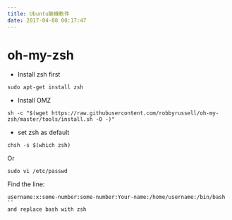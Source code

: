 ```yaml
---
title: Ubuntu裝機軟件
date: 2017-04-08 00:17:47
---
```


# oh-my-zsh
- Install zsh first
```
sudo apt-get install zsh
```
- Install OMZ
```
sh -c "$(wget https://raw.githubusercontent.com/robbyrussell/oh-my-zsh/master/tools/install.sh -O -)"
```
- set zsh as default
```
chsh -s $(which zsh)
```
Or
```
sudo vi /etc/passwd
```
Find the line:
```
username:x:some-number:some-number:Your-name:/home/username:/bin/bash
``
and replace bash with zsh
